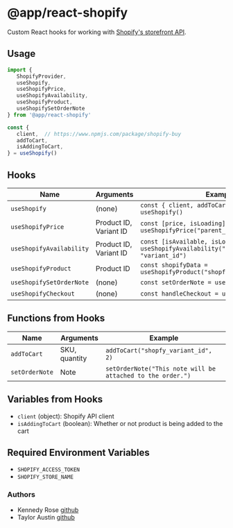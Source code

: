# @app/react-shopify

Custom React hooks for working with [Shopify's storefront API](https://www.npmjs.com/package/shopify-buy).

## Usage

```js
import {
   ShopifyProvider,
   useShopify,
   useShopifyPrice,
   useShopifyAvailability,
   useShopifyProduct,
   useShopifySetOrderNote
} from '@app/react-shopify'

const {
   client,  // https://www.npmjs.com/package/shopify-buy
   addToCart,
   isAddingToCart,
} = useShopify()
```

## Hooks

Name | Arguments | Example
--- | --- | ---
`useShopify` | (none) | `const { client, addToCart, isAddingToCart } = useShopify()`
`useShopifyPrice` | Product ID, Variant ID | `const [price, isLoading] = useShopifyPrice("parent_id", "variant_id")`
`useShopifyAvailability` | Product ID, Variant ID | `const [isAvailable, isLoading] = useShopifyAvailability("parent_id", "variant_id")`
`useShopifyProduct` | Product ID | `const shopifyData = useShopifyProduct("shopfy_parent_product_id")`
`useShopifySetOrderNote` | (none) | `const setOrderNote = useShopifySetOrderNote()`
`useShopifyCheckout` | (none) | `const handleCheckout = useShopifyCheckout()`

## Functions from Hooks

Name | Arguments | Example
--- | --- | ---
`addToCart` | SKU, quantity | `addToCart("shopfy_variant_id", 2)`
`setOrderNote` | Note | `setOrderNote("This note will be attached to the order.")`

## Variables from Hooks

- `client` (object): Shopify API client
- `isAddingToCart` (boolean): Whether or not product is being added to the cart

## Required Environment Variables

- `SHOPIFY_ACCESS_TOKEN`
- `SHOPIFY_STORE_NAME`

### Authors

- Kennedy Rose [github](https://github.com/kennedyrose)
- Taylor Austin [github](https://github.com/tbaustin)